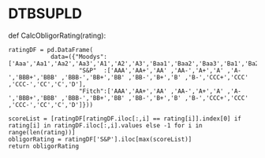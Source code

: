 # DTBSUPLD

def CalcObligorRating(rating):
   
    ratingDF = pd.DataFrame(
                data=({"Moodys":['Aaa','Aa1','Aa2','Aa3','A1','A2','A3','Baa1','Baa2','Baa3','Ba1','Ba2','Ba3','B1','B2','B3','Caa1','Caa2','Caa3','Ca','C','D'],
                        "S&P"  :['AAA','AA+','AA' ,'AA-','A+','A' ,'A-','BBB+','BBB' ,'BBB-','BB+','BB' ,'BB-','B+','B' ,'B-','CCC+','CCC' ,'CCC-','CC','C','D'],
                        "Fitch":['AAA','AA+','AA' ,'AA-','A+','A' ,'A-','BBB+','BBB' ,'BBB-','BB+','BB' ,'BB-','B+','B' ,'B-','CCC+','CCC' ,'CCC-','CC','C','D']}))
    
    scoreList = [ratingDF[ratingDF.iloc[:,i] == rating[i]].index[0] if rating[i] in ratingDF.iloc[:,i].values else -1 for i in range(len(rating))]
    obligorRating = ratingDF['S&P'].iloc[max(scoreList)]
    return obligorRating
